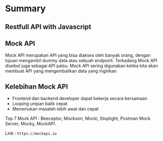 # Summary

## Restfull API with Javascript

## Mock API

Mock API merupakan API yang bisa diakses oleh banyak orang, dengan tujuan mengambil dummy data atau sebuah endpoint. Terkadang Mock API disebut juga sebagai API palsu. Mock API sering digunakan ketika kita akan membuat API yang mengembalikan data yang inginkan

## Kelebihan Mock API

- Frontend dan backend developer dapat bekerja secara bersamaan
- Looping umpan balik cepat
- Menemukan masalah lebih awal dan cepat

Top 7 Mock API : Beeceptor, Mockoon, Mocki, Stoplight, Postman Mock Server, Mocky, MockAPI.

Link : `https://mockapi.io`
